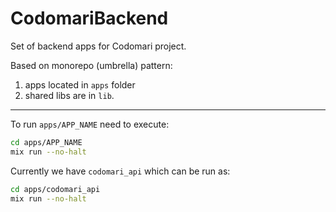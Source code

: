 # CodomariBackend

Set of backend apps for Codomari project.

Based on monorepo (umbrella) pattern:

1. apps located in `apps` folder
2. shared libs are in `lib`.

---

To run `apps/APP_NAME` need to execute:

```sh
cd apps/APP_NAME
mix run --no-halt
```

Currently we have `codomari_api` which can be run as:

```sh
cd apps/codomari_api
mix run --no-halt
```
